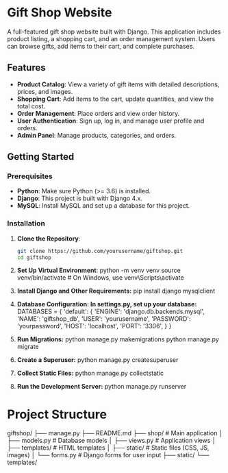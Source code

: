 # Gift Shop Website

A full-featured gift shop website built with Django. This application includes product listing, a shopping cart, and an order management system. Users can browse gifts, add items to their cart, and complete purchases.

## Features

- **Product Catalog**: View a variety of gift items with detailed descriptions, prices, and images.
- **Shopping Cart**: Add items to the cart, update quantities, and view the total cost.
- **Order Management**: Place orders and view order history.
- **User Authentication**: Sign up, log in, and manage user profile and orders.
- **Admin Panel**: Manage products, categories, and orders.

## Getting Started

### Prerequisites

- **Python**: Make sure Python (>= 3.6) is installed.
- **Django**: This project is built with Django 4.x.
- **MySQL**: Install MySQL and set up a database for this project.

### Installation

1. **Clone the Repository**:
   ```bash
   git clone https://github.com/yourusername/giftshop.git
   cd giftshop
2. **Set Up Virtual Environment**:
   python -m venv venv
   source venv/bin/activate   # On Windows, use venv\Scripts\activate

3. **Install Django and Other Requirements:**
   pip install django mysqlclient

4. **Database Configuration: In settings.py, set up your database:**
   DATABASES = {
      'default': {
          'ENGINE': 'django.db.backends.mysql',
          'NAME': 'giftshop_db',
          'USER': 'yourusername',
          'PASSWORD': 'yourpassword',
          'HOST': 'localhost',
          'PORT': '3306',
      }
  }

7. **Run Migrations:**
   python manage.py makemigrations
   python manage.py migrate
   
8. **Create a Superuser:**
   python manage.py createsuperuser

9. **Collect Static Files:**
  python manage.py collectstatic

10. **Run the Development Server:**
    python manage.py runserver

# Project Structure
giftshop/
├── manage.py
├── README.md
├── shop/                 # Main application
│   ├── models.py         # Database models
│   ├── views.py          # Application views
│   ├── templates/        # HTML templates
│   ├── static/           # Static files (CSS, JS, images)
│   └── forms.py          # Django forms for user input
├── static/
└── templates/



